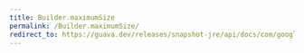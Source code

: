```yaml
---
title: Builder.maximumSize
permalink: /Builder.maximumSize/
redirect_to: https://guava.dev/releases/snapshot-jre/api/docs/com/google/common/collect/MinMaxPriorityQueue.Builder.html#maximumSize-int-
---
```

